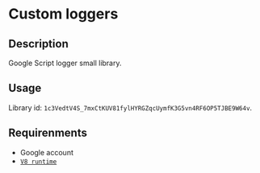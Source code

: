 # Сustom loggers

## Description

Google Script logger small library.

## Usage

Library id: `1c3VedtV4S_7mxCtKUV81fylHYRGZqcUymfK3G5vn4RF6OP5TJBE9W64v`.

## Requirenments

- Google account
- [`V8 runtime`](https://developers.google.com/apps-script/guides/v8-runtime#enabling_the_v8_runtime)
